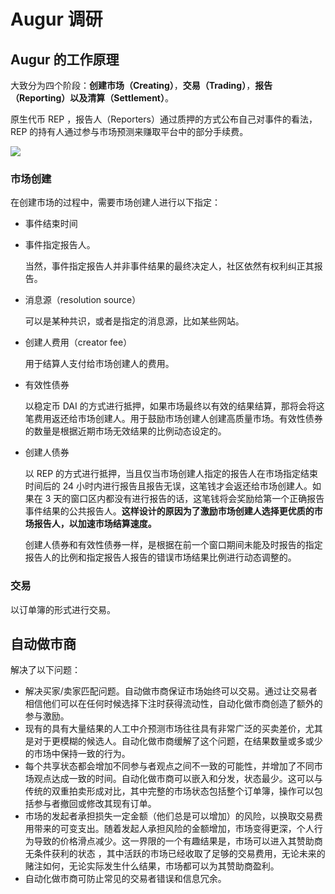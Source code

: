 # Augur 调研

## Augur 的工作原理

大致分为四个阶段：**创建市场（Creating）**，**交易（Trading）**，**报告（Reporting）**以及**清算（Settlement）**。

原生代币 REP ，报告人（Reporters）通过质押的方式公布自己对事件的看法，REP 的持有人通过参与市场预测来赚取平台中的部分手续费。

![](https://i.imgur.com/GcyV8IX.png)

### 市场创建

在创建市场的过程中，需要市场创建人进行以下指定：

- 事件结束时间

- 事件指定报告人。

  当然，事件指定报告人并非事件结果的最终决定人，社区依然有权利纠正其报告。

- 消息源（resolution source）

  可以是某种共识，或者是指定的消息源，比如某些网站。

- 创建人费用（creator fee）

  用于结算人支付给市场创建人的费用。

- 有效性债券

  以稳定币 DAI 的方式进行抵押，如果市场最终以有效的结果结算，那将会将这笔费用返还给市场创建人。用于鼓励市场创建人创建高质量市场。有效性债券的数量是根据近期市场无效结果的比例动态设定的。

- 创建人债券

  以 REP 的方式进行抵押，当且仅当市场创建人指定的报告人在市场指定结束时间后的 24 小时内进行报告且报告无误，这笔钱才会返还给市场创建人。如果在 3 天的窗口区内都没有进行报告的话，这笔钱将会奖励给第一个正确报告事件结果的公共报告人。**这样设计的原因为了激励市场创建人选择更优质的市场报告人，以加速市场结算速度。**

  创建人债券和有效性债券一样，是根据在前一个窗口期间未能及时报告的指定报告人的比例和指定报告人报告的错误市场结果比例进行动态调整的。

### 交易

以订单簿的形式进行交易。

## 自动做市商

解决了以下问题：

- 解决买家/卖家匹配问题。自动做市商保证市场始终可以交易。通过让交易者相信他们可以在任何时候选择下注时获得流动性，自动化做市商创造了额外的参与激励。
- 现有的具有大量结果的人工中介预测市场往往具有非常广泛的买卖差价，尤其是对于更模糊的候选人。自动化做市商缓解了这个问题，在结果数量或多或少的市场中保持一致的行为。
- 每个共享状态都会增加不同参与者观点之间不一致的可能性，并增加了不同市场观点达成一致的时间。自动化做市商可以嵌入和分发，状态最少。这可以与传统的双重拍卖形成对比，其中完整的市场状态包括整个订单簿，操作可以包括参与者撤回或修改其现有订单。
- 市场的发起者承担损失一定金额（他们总是可以增加）的风险，以换取交易费用带来的可变支出。随着发起人承担风险的金额增加，市场变得更深，个人行为导致的价格滑点减少。这一界限的一个有趣结果是，市场可以进入其赞助商无条件获利的状态 ，其中活跃的市场已经收取了足够的交易费用，无论未来的赌注如何，无论实际发生什么结果，市场都可以为其赞助商盈利。
- 自动化做市商可防止常见的交易者错误和信息冗余。
